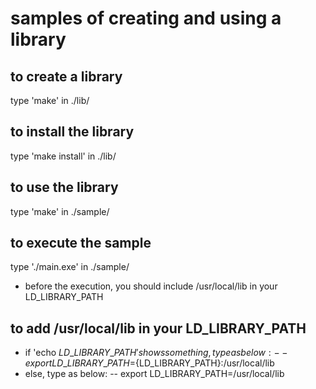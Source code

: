 # samples of creating and using a library

## to create a library
type 'make' in ./lib/

## to install the library
type 'make install' in ./lib/

## to use the library
type 'make' in ./sample/

## to execute the sample
type './main.exe' in ./sample/
- before the execution, you should include /usr/local/lib in your LD_LIBRARY_PATH

## to add /usr/local/lib in your LD_LIBRARY_PATH
- if 'echo $LD\_LIBRARY\_PATH' shows something, type as below:
-- export LD\_LIBRARY\_PATH=${LD\_LIBRARY\_PATH}:/usr/local/lib
- else, type as below:
-- export LD\_LIBRARY\_PATH=/usr/local/lib
